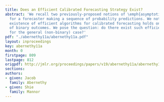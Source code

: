 ```yaml
---
title: Does an Efficient Calibrated Forecasting Strategy Exist?
abstract: 'We recall two previously-proposed notions of \emph{asymptotic calibration}
  for a forecaster making a sequence of probability predictions. We note that the
  existence of efficient algorithms for calibrated forecasting holds only in the case
  of binary outcomes. We pose the question: do there exist such efficient algorithms
  for the general (non-binary) case?'
pdf: "./abernethy11a/abernethy11a.pdf"
layout: inproceedings
key: abernethy11a
month: 0
firstpage: 809
lastpage: 812
origpdf: http://jmlr.org/proceedings/papers/v19/abernethy11a/abernethy11a.pdf
sections: 
authors:
- given: Jacob
  family: Abernethy
- given: Shie
  family: Mannor
---
```

